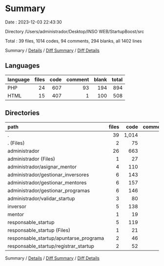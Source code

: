 # Summary

Date : 2023-12-03 22:43:30

Directory /Users/administrador/Desktop/INSO WEB/StartupBoost/src

Total : 39 files,  1014 codes, 94 comments, 294 blanks, all 1402 lines

Summary / [Details](details.md) / [Diff Summary](diff.md) / [Diff Details](diff-details.md)

## Languages
| language | files | code | comment | blank | total |
| :--- | ---: | ---: | ---: | ---: | ---: |
| PHP | 24 | 607 | 93 | 194 | 894 |
| HTML | 15 | 407 | 1 | 100 | 508 |

## Directories
| path | files | code | comment | blank | total |
| :--- | ---: | ---: | ---: | ---: | ---: |
| . | 39 | 1,014 | 94 | 294 | 1,402 |
| . (Files) | 2 | 75 | 1 | 10 | 86 |
| administrador | 26 | 663 | 50 | 195 | 908 |
| administrador (Files) | 1 | 27 | 0 | 4 | 31 |
| administrador/asignar_mentor | 4 | 110 | 7 | 31 | 148 |
| administrador/gestionar_inversores | 6 | 143 | 12 | 48 | 203 |
| administrador/gestionar_mentores | 6 | 157 | 12 | 50 | 219 |
| administrador/gestionar_programas | 6 | 146 | 12 | 44 | 202 |
| administrador/validar_startup | 3 | 80 | 7 | 18 | 105 |
| inversor | 5 | 138 | 36 | 46 | 220 |
| mentor | 1 | 19 | 0 | 7 | 26 |
| responsable_startup | 5 | 119 | 7 | 36 | 162 |
| responsable_startup (Files) | 1 | 21 | 0 | 6 | 27 |
| responsable_startup/apuntarse_programa | 2 | 46 | 3 | 13 | 62 |
| responsable_startup/registrar_startup | 2 | 52 | 4 | 17 | 73 |

Summary / [Details](details.md) / [Diff Summary](diff.md) / [Diff Details](diff-details.md)